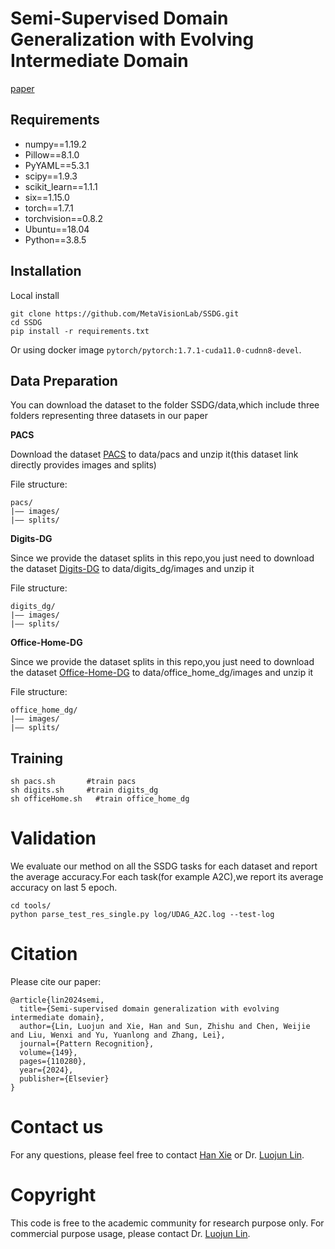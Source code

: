 # Semi-Supervised Domain Generalization with Evolving Intermediate Domain

[paper](https://www.sciencedirect.com/science/article/pii/S0031320324000311)

## Requirements

- numpy==1.19.2
- Pillow==8.1.0
- PyYAML==5.3.1
- scipy==1.9.3
- scikit_learn==1.1.1
- six==1.15.0
- torch==1.7.1
- torchvision==0.8.2
- Ubuntu==18.04
- Python==3.8.5

## Installation

Local install

```
git clone https://github.com/MetaVisionLab/SSDG.git
cd SSDG
pip install -r requirements.txt
```

Or using docker image ```pytorch/pytorch:1.7.1-cuda11.0-cudnn8-devel```.

## Data Preparation

You can download the dataset to the folder  SSDG/data,which include three folders representing three datasets in our paper

**PACS**

Download the dataset [PACS](https://drive.google.com/file/d/1m4X4fROCCXMO0lRLrr6Zz9Vb3974NWhE/view) to data/pacs and unzip it(this dataset link directly provides images and splits)

File structure:

```
pacs/
|–– images/
|–– splits/
```

**Digits-DG**

Since we provide the dataset splits in this repo,you just need to download the dataset [Digits-DG](https://drive.google.com/file/d/15V7EsHfCcfbKgsDmzQKj_DfXt_XYp_P7/view) to data/digits_dg/images and unzip it

File structure:

```
digits_dg/
|–– images/
|–– splits/
```

**Office-Home-DG**

Since we provide the dataset splits in this repo,you just need to download the dataset [Office-Home-DG](https://drive.google.com/file/d/1gkbf_KaxoBws-GWT3XIPZ7BnkqbAxIFa/view) to data/office_home_dg/images and unzip it

File structure:

```
office_home_dg/
|–– images/
|–– splits/
```

## Training

```
sh pacs.sh       #train pacs
sh digits.sh     #train digits_dg
sh officeHome.sh   #train office_home_dg
```

# Validation

We evaluate our method on all the SSDG tasks for each dataset and report the average accuracy.For each task(for example A2C),we report its average accuracy on last 5 epoch.

```
cd tools/
python parse_test_res_single.py log/UDAG_A2C.log --test-log
```

# Citation

Please cite our paper:

```
@article{lin2024semi,
  title={Semi-supervised domain generalization with evolving intermediate domain},
  author={Lin, Luojun and Xie, Han and Sun, Zhishu and Chen, Weijie and Liu, Wenxi and Yu, Yuanlong and Zhang, Lei},
  journal={Pattern Recognition},
  volume={149},
  pages={110280},
  year={2024},
  publisher={Elsevier}
}
```
# Contact us

For any questions, please feel free to contact  [Han Xie](mailto:han_xie@foxmail.com) or Dr. [Luojun Lin](mailto:linluojun2009@126.com).

# Copyright

This code is free to the academic community for research purpose only. For commercial purpose usage, please contact Dr. [Luojun Lin](mailto:linluojun2009@126.com).
